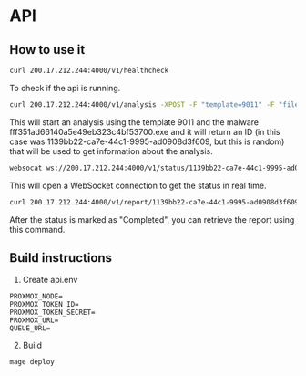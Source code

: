# API

## How to use it

```bash
curl 200.17.212.244:4000/v1/healthcheck
```

To check if the api is running.

```bash
curl 200.17.212.244:4000/v1/analysis -XPOST -F "template=9011" -F "file=@fff351ad66140a5e49eb323c4bf53700.exe"
```

This will start an analysis using the template 9011 and the malware
fff351ad66140a5e49eb323c4bf53700.exe and it will return an ID (in this case was
1139bb22-ca7e-44c1-9995-ad0908d3f609, but this is random) that will be used to
get information about the analysis.

```bash
websocat ws://200.17.212.244:4000/v1/status/1139bb22-ca7e-44c1-9995-ad0908d3f609
```

This will open a WebSocket connection to get the status in real time.

```bash
curl 200.17.212.244:4000/v1/report/1139bb22-ca7e-44c1-9995-ad0908d3f609
```

After the status is marked as "Completed", you can retrieve the report using
this command.

## Build instructions

1. Create api.env

```
PROXMOX_NODE=
PROXMOX_TOKEN_ID=
PROXMOX_TOKEN_SECRET=
PROXMOX_URL=
QUEUE_URL=
```

2. Build

```
mage deploy
```
